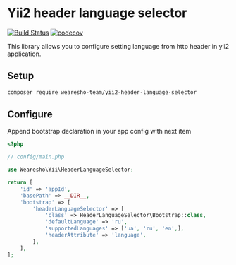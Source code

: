 # Yii2 header language selector
[![Build Status](https://travis-ci.org/wearesho-team/yii2-header-language-selector.svg?branch=master)](https://travis-ci.org/wearesho-team/yii2-header-language-selector)
[![codecov](https://codecov.io/gh/wearesho-team/yii2-header-language-selector/branch/master/graph/badge.svg)](https://codecov.io/gh/wearesho-team/yii2-header-language-selector)

This library allows you to configure setting language from http header in yii2 application.

## Setup

```bash
composer require wearesho-team/yii2-header-language-selector
```

## Configure

Append bootstrap declaration in your app config with next item

```php
<?php

// config/main.php

use Wearesho\Yii\HeaderLanguageSelector;

return [
    'id' => 'appId',
    'basePath' => __DIR__,
    'bootstrap' => [
        'headerLanguageSelector' => [
            'class' => HeaderLanguageSelector\Bootstrap::class,
            'defaultLanguage' => 'ru',
            'supportedLanguages' => ['ua', 'ru', 'en',],
            'headerAttribute' => 'language',
        ],
    ],
];

``` 
